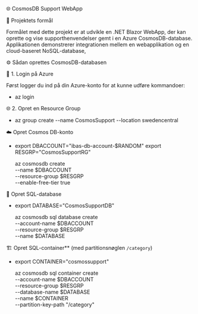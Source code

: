🌐 CosmosDB Support WebApp

🎯 Projektets formål

Formålet med dette projekt er at udvikle en .NET Blazor WebApp, der kan oprette og vise supporthenvendelser gemt i en Azure CosmosDB-database.
Applikationen demonstrerer integrationen mellem en webapplikation og en cloud-baseret NoSQL-database,


⚙️ Sådan oprettes CosmosDB-databasen

🚀 1. Login på Azure

Først logger du ind på din Azure-konto for at kunne udføre kommandoer:

- az login


🌐 2. Opret en Resource Group

- az group create --name CosmosSupport --location swedencentral


☁️ Opret Cosmos DB-konto 

- export DBACCOUNT="ibas-db-account-$RANDOM"
  export RESGRP="CosmosSupportRG"

  az cosmosdb create \
  --name $DBACCOUNT \
  --resource-group $RESGRP \
  --enable-free-tier true


🐘 Opret SQL-database

- export DATABASE="CosmosSupportDB"

  az cosmosdb sql database create \
  --account-name $DBACCOUNT \
  --resource-group $RESGRP \
  --name $DATABASE


🏗️ Opret SQL-container** (med partitionsnøglen `/category`)

- export CONTAINER="cosmossupport"

  az cosmosdb sql container create \
  --account-name $DBACCOUNT \
  --resource-group $RESGRP \
  --database-name $DATABASE \
  --name $CONTAINER \
  --partition-key-path "/category"

